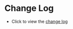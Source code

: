 # Change Log

- Click to view the [change log](https://github.com/goodix-ble/GR533x.SDK/wiki/Change-Notes-for-GR553x)

